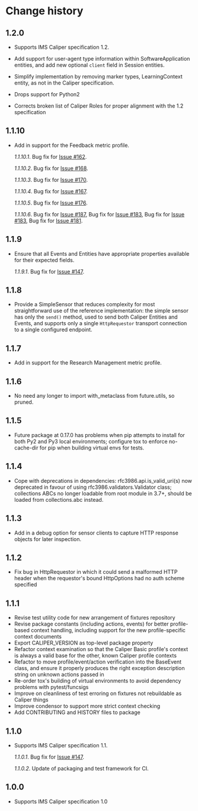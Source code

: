 # Change history

## 1.2.0

- Supports IMS Caliper specification 1.2.

- Add support for user-agent type information within SoftwareApplication entities, and add new
  optional `client` field in Session entities.

- Simplify implementation by removing marker types, LearningContext entity, as not in the Caliper
  specification.

- Drops support for Python2

- Corrects broken list of Caliper Roles for proper alignment with the 1.2 specification


## 1.1.10

- Add in support for the Feedback metric profile.

  *1.1.10.1*. Bug fix for [Issue #162](https://github.com/IMSGlobal/caliper-python/issues/162).

  *1.1.10.2*. Bug fix for [Issue #168](https://github.com/IMSGlobal/caliper-python/issues/168).

  *1.1.10.3*. Bug fix for [Issue #170](https://github.com/IMSGlobal/caliper-python/issues/170).

  *1.1.10.4*. Bug fix for [Issue #167](https://github.com/IMSGlobal/caliper-python/issues/167).

  *1.1.10.5*. Bug fix for [Issue #176](https://github.com/IMSGlobal/caliper-python/issues/176).

  *1.1.10.6*. Bug fix for [Issue #187](https://github.com/IMSGlobal/caliper-python/issues/187),
              Bug fix for [Issue #183](https://github.com/IMSGlobal/caliper-python/issues/185),
              Bug fix for [Issue #183](https://github.com/IMSGlobal/caliper-python/issues/183),
              Bug fix for [Issue #181](https://github.com/IMSGlobal/caliper-python/issues/181).


## 1.1.9

- Ensure that all Events and Entities have appropriate properties available for
  their expected fields.

  *1.1.9.1*. Bug fix for [Issue #147](https://github.com/IMSGlobal/caliper-python/issues/147).


## 1.1.8

- Provide a SimpleSensor that reduces complexity for most straightforward use
  of the reference implementation: the simple sensor has only the `send()`
  method, used to send both Caliper Entities and Events, and supports only a
  single `HttpRequestor` transport connection to a single configured endpoint.


## 1.1.7

- Add in support for the Research Management metric profile.


## 1.1.6

- No need any longer to import with_metaclass from future.utils, so pruned.


## 1.1.5

- Future package at 0.17.0 has problems when pip attempts to install for both
  Py2 and Py3 local environments; configure tox to enforce no-cache-dir for pip
  when building virtual envs for tests.


## 1.1.4

- Cope with deprecations in dependencies: rfc3986.api.is_valid_uri(s) now
  deprecated in favour of using rfc3986.validators.Validator class; collections
  ABCs no longer loadable from root module in 3.7+, should be loaded from
  collections.abc instead.


## 1.1.3

- Add in a debug option for sensor clients to capture HTTP response objects for
  later inspection.


## 1.1.2

- Fix bug in HttpRequestor in which it could send a malformed HTTP header when
  the requestor's bound HttpOptions had no auth scheme specified


## 1.1.1

- Revise test utility code for new arrangement of fixtures repository
- Revise package constants (including actions, events) for better profile-based
  context handling, including support for the new profile-specific context
  documents
- Export CALIPER_VERSION as top-level package property
- Refactor context examination so that the Caliper Basic profile's context is
  always a valid base for the other, known Caliper profile contexts
- Refactor to move profile/event/action verification into the BaseEvent class,
  and ensure it properly produces the right exception description string on
  unknown actions passed in
- Re-order tox's building of virtual environments to avoid dependency problems
  with pytest/funcsigs
- Improve on cleanliness of test erroring on fixtures not rebuildable as
  Caliper things
- Improve condensor to support more strict context checking
- Add CONTRIBUTING and HISTORY files to package


## 1.1.0

- Supports IMS Caliper specification 1.1.

  *1.1.0.1*. Bug fix for [Issue #147](https://github.com/IMSGlobal/caliper-python/issues/147>).

  *1.1.0.2*. Update of packaging and test framework for CI.


## 1.0.0

- Supports IMS Caliper specification 1.0
